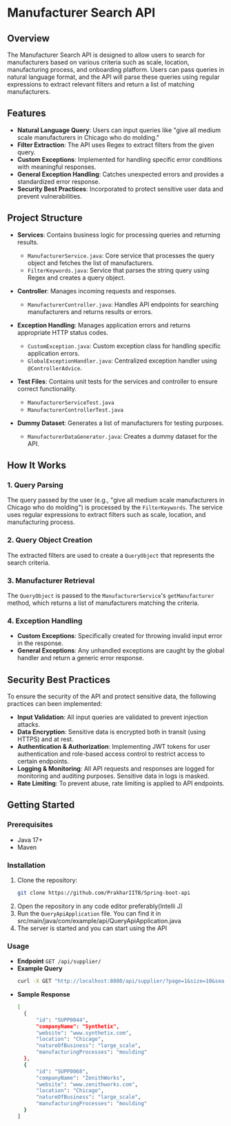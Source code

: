# Manufacturer Search API

## Overview

The Manufacturer Search API is designed to allow users to search for manufacturers based on various criteria such as scale, location, manufacturing process, and onboarding platform. Users can pass queries in natural language format, and the API will parse these queries using regular expressions to extract relevant filters and return a list of matching manufacturers.

## Features

- **Natural Language Query**: Users can input queries like "give all medium scale manufacturers in Chicago who do molding."
- **Filter Extraction**: The API uses Regex to extract filters from the given query.
- **Custom Exceptions**: Implemented for handling specific error conditions with meaningful responses.
- **General Exception Handling**: Catches unexpected errors and provides a standardized error response.
- **Security Best Practices**: Incorporated to protect sensitive user data and prevent vulnerabilities.

## Project Structure

- **Services**: Contains business logic for processing queries and returning results.
  - `ManufacturerService.java`: Core service that processes the query object and fetches the list of manufacturers.
  - `FilterKeywords.java`: Service that parses the string query using Regex and creates a query object.
  
- **Controller**: Manages incoming requests and responses.
  - `ManufacturerController.java`: Handles API endpoints for searching manufacturers and returns results or errors.

- **Exception Handling**: Manages application errors and returns appropriate HTTP status codes.
  - `CustomException.java`: Custom exception class for handling specific application errors.
  - `GlobalExceptionHandler.java`: Centralized exception handler using `@ControllerAdvice`.

- **Test Files**: Contains unit tests for the services and controller to ensure correct functionality.
  - `ManufacturerServiceTest.java`
  - `ManufacturerControllerTest.java`

- **Dummy Dataset**: Generates a list of manufacturers for testing purposes.
  - `ManufacturerDataGenerator.java`: Creates a dummy dataset for the API.

## How It Works

### 1. Query Parsing
The query passed by the user (e.g., "give all medium scale manufacturers in Chicago who do molding") is processed by the `FilterKeywords`. The service uses regular expressions to extract filters such as scale, location, and manufacturing process.

### 2. Query Object Creation
The extracted filters are used to create a `QueryObject` that represents the search criteria.

### 3. Manufacturer Retrieval
The `QueryObject` is passed to the `ManufacturerService`'s `getManufacturer` method, which returns a list of manufacturers matching the criteria.

### 4. Exception Handling
- **Custom Exceptions**: Specifically created for throwing invalid input error in the response.
- **General Exceptions**: Any unhandled exceptions are caught by the global handler and return a generic error response.

## Security Best Practices

To ensure the security of the API and protect sensitive data, the following practices can been implemented:

- **Input Validation**: All input queries are validated to prevent injection attacks.
- **Data Encryption**: Sensitive data is encrypted both in transit (using HTTPS) and at rest.
- **Authentication & Authorization**: Implementing JWT tokens for user authentication and role-based access control to restrict access to certain endpoints.
- **Logging & Monitoring**: All API requests and responses are logged for monitoring and auditing purposes. Sensitive data in logs is masked.
- **Rate Limiting**: To prevent abuse, rate limiting is applied to API endpoints.

## Getting Started

### Prerequisites

- Java 17+
- Maven

### Installation

1. Clone the repository:
   ```bash
   git clone https://github.com/PrakharIITB/Spring-boot-api

2. Open the repository in any code editor preferably(Intelli J)
3. Run the `QueryApiApplication` file. You can find it in src/main/java/com/example/api/QueryApiApplication.java
4. The server is started and you can start using the API

### Usage
- **Endpoint** `GET /api/supplier/`
- **Example Query**
  ```bash
  curl -X GET "http://localhost:8080/api/supplier/?page=1&size=10&searchQuery=give$20me$20all$20large$20scale$20manufacturers$20in$20chicago$20who$20do$20moulding"
- **Sample Response**
  ```bash
  [
    {
        "id": "SUPP0044",
        "companyName": "Synthetix",
        "website": "www.synthetix.com",
        "location": "Chicago",
        "natureOfBusiness": "large_scale",
        "manufacturingProcesses": "moulding"
    },
    {
        "id": "SUPP0068",
        "companyName": "ZenithWorks",
        "website": "www.zenithworks.com",
        "location": "Chicago",
        "natureOfBusiness": "large_scale",
        "manufacturingProcesses": "moulding"
    }
  ]
  

  

